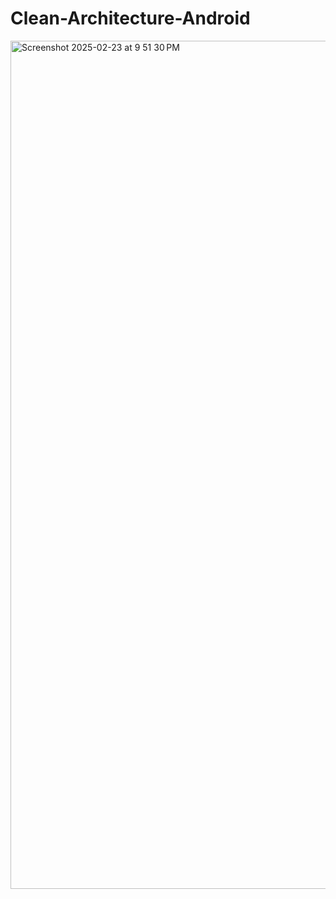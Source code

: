 # Clean-Architecture-Android
<img width="1357" alt="Screenshot 2025-02-23 at 9 51 30 PM" src="https://github.com/user-attachments/assets/13f1a7ed-8091-4b6f-b1a1-11fb2e2b3572" />
